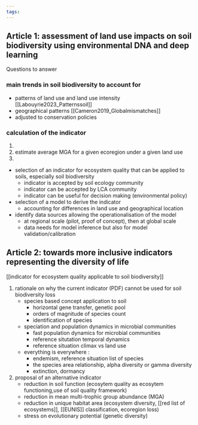 ```yaml
---
tags:
---
```

## Article 1: assessment of land use impacts on soil biodiversity using environmental DNA and deep learning
Questions to answer

### main trends in soil biodiversity to account for
- patterns of land use and land use intensity [[Labouyrie2023_Patternssoil]]
- geographical patterns [[Cameron2019_Globalmismatches]]
- adjusted to conservation policies
### calculation of the indicator
1. 
2. estimate average MGA for a given ecoregion under a given land use
3. 
- selection of an indicator for ecosystem quality that can be applied to soils, especially soil biodiversity
	- indicator is accepted by soil ecology community
	- indicator can be accepted by LCA community
	- indicator can be useful for decision making (environmental policy)
- selection of a model to derive the indicator
	- accounting for differences in land use and geographical location
- identify data sources allowing the operationalisation of the model
	- at regional scale (pilot, proof of concept), then at global scale
	- data needs for model inference but also for model validation/calibration
## Article 2: towards more inclusive indicators representing the diversity of life
[[indicator for ecosystem quality applicable to soil biodiversity]]
1. rationale on why the current indicator (PDF) cannot be used for soil biodiversity loss
	- species based concept application to soil
		- horizontal gene transfer, genetic pool
		- orders of magnitude of species count
		- identification of species
	- speciation and population dynamics in microbial communities
		- fast population dynamics for microbial communities
		- reference situtation temporal dynamics
		- reference situation climax vs land use
	- everything is everywhere : 
		- endemism, reference situation list of species
		- the species area relationship, alpha diversity or gamma diversity
		- extinction, dormancy
2. proposal of an alternative indicator
	- reduction in soil function (ecosytem quality as ecosytem functioning,use of soil quality framework)
	- reduction in mean multi-trophic group abundance (MGA)
	- reduction in unique habitat area (ecosystem diversity, [[red list of ecosystems]], [[EUNIS]] classification, ecoregion loss)
	- stress on evolutionary potential (genetic diversity)